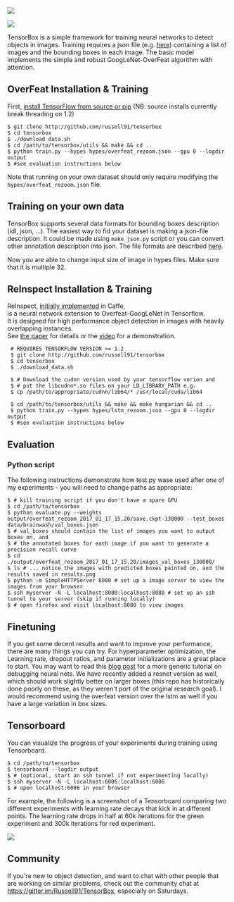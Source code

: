 <img src=http://russellsstewart.com/s/tensorbox/tensorbox_output.jpg></img>

<img src="https://travis-ci.org/TensorBox/TensorBox.svg?branch=master"></img>

TensorBox is a simple framework for training neural networks to detect objects in images. 
Training requires a json file (e.g. [here](http://russellsstewart.com/s/tensorbox/test_boxes.json))
containing a list of images and the bounding boxes in each image.
The basic model implements the simple and robust GoogLeNet-OverFeat algorithm with attention.

## OverFeat Installation & Training
First, [install TensorFlow from source or pip](https://www.tensorflow.org/versions/r1.2/install/) (NB: source installs currently break threading on 1.2)
    
    $ git clone http://github.com/russell91/tensorbox
    $ cd tensorbox
    $ ./download_data.sh
    $ cd /path/to/tensorbox/utils && make && cd ..
    $ python train.py --hypes hypes/overfeat_rezoom.json --gpu 0 --logdir output
    $ #see evaluation instructions below

Note that running on your own dataset should only require modifying the `hypes/overfeat_rezoom.json` file. 

## Training on your own data

TensorBox supports several data formats for bounding boxes description (idl, json, ...). The easiest way to fid your dataset is making a json-file description. It could be made using `make_json.py` script or you can convert other annotation description into json. The file formats are described [here](https://github.com/Russell91/TensorBox/blob/master/utils/annolist/readme.md).

Now you are able to change input size of image in hypes files. Make sure that it is multiple 32.

## ReInspect Installation & Training        

 ReInspect, [initially implemented](https://github.com/Russell91/ReInspect) in Caffe,      
 is a neural network extension to Overfeat-GoogLeNet in Tensorflow.        
 It is designed for high performance object detection in images with heavily overlapping instances.        
 See <a href="http://arxiv.org/abs/1506.04878" target="_blank">the paper</a> for details or the <a href="https://www.youtube.com/watch?v=QeWl0h3kQ24" target="_blank">video</a> for a demonstration.       
       
     # REQUIRES TENSORFLOW VERSION >= 1.2     
     $ git clone http://github.com/russell91/tensorbox     
     $ cd tensorbox        
     $ ./download_data.sh      
           
     $ # Download the cudnn version used by your tensorflow verion and         
     $ # put the libcudnn*.so files on your LD_LIBRARY_PATH e.g.       
     $ cp /path/to/appropriate/cudnn/lib64/* /usr/local/cuda/lib64     
       
     $ cd /path/to/tensorbox/utils && make && make hungarian && cd ..      
     $ python train.py --hypes hypes/lstm_rezoom.json --gpu 0 --logdir output      
     $ #see evaluation instructions below

## Evaluation

### Python script
The following instructions demonstrate how test.py wase used after one of my experiments -
you will need to change paths as appropriate:

    $ # kill training script if you don't have a spare GPU
    $ cd /path/to/tensorbox
    $ python evaluate.py --weights output/overfeat_rezoom_2017_01_17_15.20/save.ckpt-130000 --test_boxes data/brainwash/val_boxes.json
    $ # val_boxes should contain the list of images you want to output boxes on, and
    $ # the annotated boxes for each image if you want to generate a precision recall curve
    $ cd ./output/overfeat_rezoom_2017_01_17_15.20/images_val_boxes_130000/
    $ ls # ... notice the images with predicted boxes painted on, and the results saved in results.png
    $ python -m SimpleHTTPServer 8080 # set up a image server to view the images from your browser
    $ ssh myserver -N -L localhost:8080:localhost:8080 # set up an ssh tunnel to your server (skip if running locally)
    $ # open firefox and visit localhost:8080 to view images

## Finetuning

If you get some decent results and want to improve your performance, there are many things you can try.
For hyperparameter optimization, the Learning rate, dropout ratios, and parameter initializations are a great place to start. You may want to
read this <a href="http://russellsstewart.com/blog/0">blog post</a> for a more generic tutorial on debugging neural nets.
We have recently added a resnet version as well, which should work slightly better on larger boxes (this repo has historically done poorly
on these, as they weren't port of the original research goal). I would recommend using the overfeat version over the lstm as well
if you have a large variation in box sizes.

## Tensorboard

You can visualize the progress of your experiments during training using Tensorboard.

    $ cd /path/to/tensorbox
    $ tensorboard --logdir output
    $ # (optional, start an ssh tunnel if not experimenting locally)
    $ ssh myserver -N -L localhost:6006:localhost:6006
    $ # open localhost:6006 in your browser
    
For example, the following is a screenshot of a Tensorboard comparing two different experiments with learning rate decays that kick in at different points. The learning rate drops in half at 60k iterations for the green experiment and 300k iterations for red experiment.
    
<img src=http://russellsstewart.com/s/tensorbox/tensorboard_loss.png></img>

## Community

If you're new to object detection, and want to chat with other people that are working on similar problems, check out the community chat at https://gitter.im/Russell91/TensorBox, especially on Saturdays.
